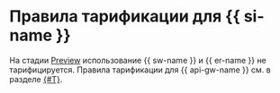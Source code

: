 # Правила тарификации для {{ si-name }}



На стадии [Preview](../overview/concepts/launch-stages.md) использование {{ sw-name }} и {{ er-name }} не тарифицируется. Правила тарификации для {{ api-gw-name }} см. в разделе [{#T}](../api-gateway/pricing.md).
